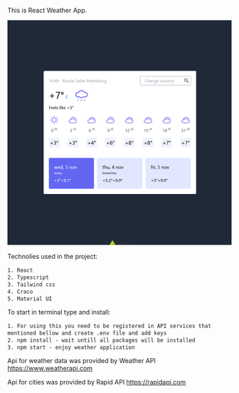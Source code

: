 This is React Weather App.

![alt text](https://github.com/awake95/react-weather/blob/main/screenshot.jpg?raw=true)

Technolies used in the project: 

	1. React
	2. Typescript
	3. Tailwind css
	4. Craco
	5. Material UI

To start in terminal type and install:
	
	1. For using this you need to be registered in API services that mentioned bellow and create .env file and add keys
	2. npm install - wait untill all packages will be installed
	3. npm start - enjoy weather application

Api for weather data was provided by Weather API https://www.weatherapi.com

Api for cities was provided by Rapid API https://rapidapi.com

